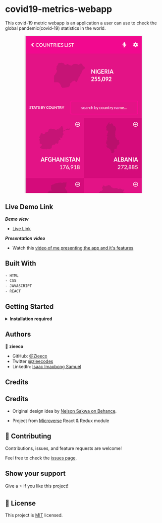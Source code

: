 # covid19-metrics-webapp

This covid-19 metric webapp is an application a user can use to check the global pandemic(covid-19) statistics in the world.

<p align="center">
  <img src="/src/assets/screenshot.png">
</p>

## Live Demo Link

**_Demo view_**

- [Live Link](https://math-magician-calculator.herokuapp.com/)

**_Presentation video_**
- Watch this [video of me presenting the app and it's features](https://www.loom.com/share/6df4a62cf0f84743b941fd42d04d260a)

## Built With

  ~~~ bash
  - HTML
  - CSS
  - JAVASCRIPT
  - REACT
  ~~~

## Getting Started

<details>
    <summary><b>Installation required</b></summary>

#### Step 0: Prerequisites

 - A text editor (preferably Visual Studio Code, or any code editor of your choice)
  -  [Git](https://git-scm.com/downloads)
  -  [Node](https://nodejs.org/en/download/)
  - #### Clone this repository

  To get a local copy up and running, download th zip file or follow the steps below by rnning these commands in your command line.

~~~bash
git clone https://github.com/zieeco/covid19-metrics-webapp.git
~~~

 - Navigate to the location of the folder in your machine:

 ~~~bash
 cd covid19-metrics-webapp
 ~~~

#### Step 0.1: Prerequisites

Run the following command in your terminal or command line to install the `npm` packages

- `npm install`
- `npm run build`
- `npm start`
- `npm run test`

<sub>To learn React, check out the [React documentation](https://reactjs.org/).
</sub>

</details>

## Authors

👤 **zieeco**

- GitHub: [@Zieeco](https://github.com/zieeco)
- Twitter [@zieecodes](https://twitter.com/zieecodes)
- LinkedIn: [Isaac Imaobong Samuel](https://www.linkedin.com/in/isaac-imaobong-samuel)

## Credits

## Credits

- Original design idea by [Nelson Sakwa on Behance](https://www.behance.net/sakwadesignstudio).

- Project from [Microverse](https://bit.ly/MicroverseTN) React & Redux module

## 🤝 Contributing

Contributions, issues, and feature requests are welcome!

Feel free to check the [issues page](https://github.com/zieeco/covid19-metric-webapp/issues).

## Show your support

Give a ⭐️ if you like this project!

## 📝 License

This project is [MIT](./MIT.md) licensed.
